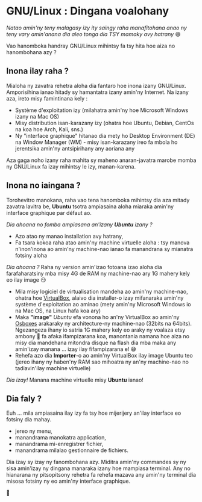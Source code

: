# GNU/Linux : Dingana voalohany

_Natao amin'ny teny malagasy izy ity saingy raha manafitohana anao ny teny vary amin'anana dia aleo tonga dia TSY mamaky avy hatrany_  :smile:

Vao hanomboka handray GNU/Linux mihintsy fa tsy hita hoe aiza no hanombohana azy ?

## Inona ilay raha ?

Mialoha ny zavatra rehetra aloha dia fantaro hoe inona izany GNU/Linux. Amporisihina ianao hitady sy hamantatra izany amin'ny Internet. Na izany aza, ireto misy famintinana
kely :
- Système d'exploitation izy (milahatra amin'ny hoe Microsoft Windows izany na Mac OS)
- Misy distribution isan-karazany izy (ohatra hoe Ubuntu, Debian, CentOs na koa hoe Arch, Kali, sns.)
- Ny "interface graphique" hitanao dia mety ho Desktop Environment (DE) na Window Manager (WM) - misy isan-karazany ireo fa mbola ho jerentsika amin'ny antsipirihany any aoriana any

Aza gaga noho izany raha mahita sy maheno anaran-javatra marobe momba ny GNU/Linux fa izay mihintsy le izy, manan-karena.

## Inona no iaingana ?

Torohevitro manokana, raha vao tena hanomboka mihintsy dia aza mitady zavatra lavitra be, **Ubuntu** tsotra ampiasaina aloha miaraka amin'ny interface graphique par défaut ao.

_Dia ahoana no fomba ampiasana an'izany **Ubuntu** izany ?_
- Azo atao ny manao installation avy hatrany,
- Fa tsara kokoa raha atao amin'ny machine virtuelle aloha : tsy manova n'inon'inona ao amin'ny machine-nao ianao fa manandrana sy mianatra fotsiny aloha

_Dia ahoana ?_
Raha ny version amin'izao fotoana izao aloha dia farafaharatsiny mba misy 4G de RAM ny machine-nao ary 1G mahery kely eo ilay image :smirk:
- Mila misy logiciel de virtualisation mandeha ao amin'ny machine-nao, ohatra hoe [VirtualBox](https://www.virtualbox.org/), alaivo dia installer-o izay mifanaraka amin'ny système d'exploitation ao aminao (mety amin'ny Microsoft Windows io na Mac OS, na Linux hafa koa ary)
- Maka **"image"** _Ubuntu_ efa vonona ho an'ny VirtualBox ao amin'ny [Osboxes](https://www.osboxes.org/ubuntu/) arakaraky ny architecture-ny machine-nao (32bits na 64bits). Ngezangeza ihany io satria 1G mahery kely eo araky ny voalaza etsy ambony  :grimacing: fa afaka ifampizarana koa, manontania namana hoe aiza no misy dia mandehana mitondra disque na flash dia mba maka any amin'izay manana ... izay ilay fifampizarana e! :sweat_smile:
- Rehefa azo dia **Importer**-o ao amin'ny VirtualBox ilay image Ubuntu teo (jereo ihany ny haben'ny RAM sao mihoatra ny an'ny machine-nao no tadiavin'ilay machine virtuelle)

_Dia izay!_
Manana machine virtuelle misy **Ubuntu** ianao!

## Dia faly ?

Euh ... mila ampiasaina ilay izy fa tsy hoe mijerijery an'ilay interface eo fotsiny dia mahay.
- jereo ny menu,
- manandrama manokatra application,
- manandrama mi-enregistrer fichier,
- manandrama milalao gestionnaire de fichiers.

Dia izay sy izay ny fanombohana azy. Miditra amin'ny commandes sy ny sisa amin'izay ny dingana manaraka izany hoe mampiasa terminal. Any no hianarana ny pitsopitsony rehetra fa rehefa mazava any amin'ny terminal dia misosa fotsiny ny eo amin'ny interface graphique.

:punch:

